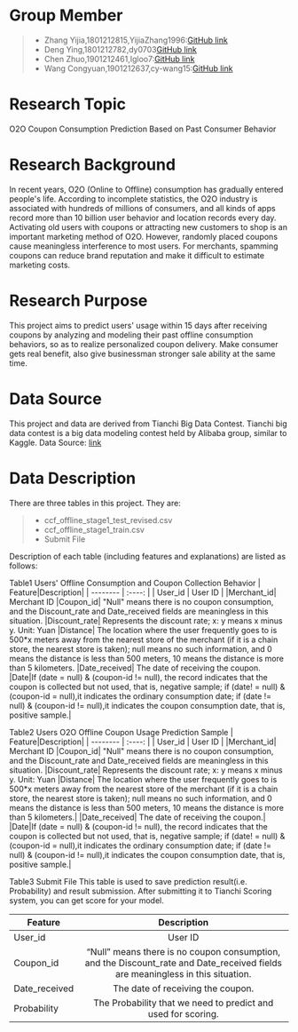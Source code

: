 # Group Member

>* Zhang Yijia,1801212815,YijiaZhang1996:[GitHub link](https://github.com/YijiaZhang1996)
>* Deng Ying,1801212782,dy0703[GitHub link](https://github.com/dy0703)
>* Chen Zhuo,1901212461,Igloo7:[GitHub link](https://github.com/Igloo7/Igloo)
>* Wang Congyuan,1901212637,cy-wang15:[GitHub link](https://github.com/cy-wang15)

# Research Topic
O2O Coupon Consumption Prediction Based on Past Consumer Behavior 

# Research Background

In recent years, O2O (Online to Offline) consumption has gradually entered people's life. According to incomplete statistics, the O2O industry is associated with hundreds of millions of consumers, and all kinds of apps record more than 10 billion user behavior and location records every day. Activating old users with coupons or attracting new customers to shop is an important marketing method of O2O. However, randomly placed coupons cause meaningless interference to most users. For merchants, spamming coupons can reduce brand reputation and make it difficult to estimate marketing costs.

# Research Purpose

This project aims to predict users' usage within 15 days after receiving coupons by analyzing and modeling their past offline consumption behaviors, so as to realize personalized coupon delivery. Make consumer gets real benefit, also give businessman stronger sale ability at the same time.

# Data Source
This project and data are derived from Tianchi Big Data Contest. Tianchi big data contest is a big data modeling contest held by Alibaba group, similar to Kaggle.
Data Source: [link](https://tianchi.aliyun.com/competition/entrance/231593/information)


# Data Description
There are three tables in this project. They are:

> * ccf_offline_stage1_test_revised.csv
> * ccf_offline_stage1_train.csv
> * Submit File

Description of each table (including features and explanations) are listed as follows:

Table1 Users' Offline Consumption and Coupon Collection Behavior
| Feature|Description|
| -------- | :----:  |
| User_id  |  User ID       |
|Merchant_id|	Merchant ID
|Coupon_id|	"Null" means there is no coupon consumption, and the Discount_rate and Date_received fields are meaningless in this situation.
|Discount_rate|	Represents the discount rate; x: y means x minus y. Unit: Yuan
|Distance|	The location where the user frequently goes to is 500*x meters away from the nearest store of the merchant (if it is a chain store, the nearest store is taken); null means no such information, and 0 means the distance is less than 500 meters, 10 means the distance is more than 5 kilometers.
|Date_received|	The date of receiving the coupon.
|Date|If (date = null) & (coupon-id != null), the record indicates that the coupon is collected but not used, that is, negative sample; if (date! = null) & (coupon-id = null),it indicates the ordinary consumption date; if (date != null) & (coupon-id != null),it indicates the coupon consumption date, that is, positive sample.|


Table2 Users O2O Offline Coupon Usage Prediction Sample
| Feature|Description|
| -------- | :----:  |
| User_id  |  User ID       |
|Merchant_id|	Merchant ID
|Coupon_id|	"Null" means there is no coupon consumption, and the Discount_rate and Date_received fields are meaningless in this situation.
|Discount_rate|	Represents the discount rate; x: y means x minus y. Unit: Yuan
|Distance|	The location where the user frequently goes to is 500*x meters away from the nearest store of the merchant (if it is a chain store, the nearest store is taken); null means no such information, and 0 means the distance is less than 500 meters, 10 means the distance is more than 5 kilometers.|
|Date_received|	The date of receiving the coupon.|
|Date|If (date = null) & (coupon-id != null), the record indicates that the coupon is collected but not used, that is, negative sample; if (date! = null) & (coupon-id = null),it indicates the ordinary consumption date; if (date != null) & (coupon-id != null),it indicates the coupon consumption date, that is, positive sample.|

Table3 Submit File
This table is used to save prediction result(i.e. Probability) and result submission. After submitting it to Tianchi Scoring system, you can get score for your model.

| Feature|Description|
| -------- | :----:  |
| User_id  |  User ID       |
|Coupon_id |“Null” means there is no coupon consumption, and the Discount_rate and Date_received fields are meaningless in this situation.|
|Date_received|The date of receiving the coupon.|
|Probability|The Probability that we need to predict and used for scoring.|
